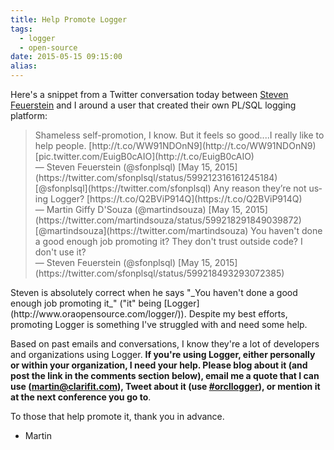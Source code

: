 ```yaml
---
title: Help Promote Logger
tags:
  - logger
  - open-source
date: 2015-05-15 09:15:00
alias:
---
```


Here's a snippet from a Twitter conversation today between [Steven Feuerstein](https://twitter.com/sfonplsql)&nbsp;and I around a user that created their own PL/SQL logging platform:

> <div dir="ltr" lang="en">Shameless self-promotion, I know. But it feels so good....I really like to help people.  [http://t.co/WW91NDOnN9](http://t.co/WW91NDOnN9) [pic.twitter.com/EuigB0cAIO](http://t.co/EuigB0cAIO)</div>— Steven Feuerstein (@sfonplsql) [May 15, 2015](https://twitter.com/sfonplsql/status/599212316161245184)<script async="" charset="utf-8" src="//platform.twitter.com/widgets.js"></script>
> <div dir="ltr" lang="en">[@sfonplsql](https://twitter.com/sfonplsql) Any reason they’re not using Logger? [https://t.co/Q2BViP914Q](https://t.co/Q2BViP914Q)</div>— Martin Giffy D'Souza (@martindsouza) [May 15, 2015](https://twitter.com/martindsouza/status/599218291849039872)<script async="" charset="utf-8" src="//platform.twitter.com/widgets.js"></script>
> <div dir="ltr" lang="en">[@martindsouza](https://twitter.com/martindsouza) You haven't done a good enough job promoting it? They don't trust outside code? I don't use it?</div>— Steven Feuerstein (@sfonplsql) [May 15, 2015](https://twitter.com/sfonplsql/status/599218493293072385)
<script async="" charset="utf-8" src="//platform.twitter.com/widgets.js"></script> Steven is absolutely correct when he says "_You haven't done a good enough job promoting it_" ("it" being [Logger](http://www.oraopensource.com/logger/)). Despite my best efforts, promoting Logger is something I've struggled with and need some help.

Based on past emails and conversations, I know they're a lot of developers and organizations using Logger. **If you're using Logger, either personally or within your organization, I need your help. Please blog about it (and post the link in the comments section below), email me a quote that I can use (martin@clarifit.com), Tweet about it (use [#orcllogger](https://twitter.com/hashtag/orcllogger?src=hash)), or mention it at the next conference you go to**.

To those that help promote it, thank you in advance.

- Martin
